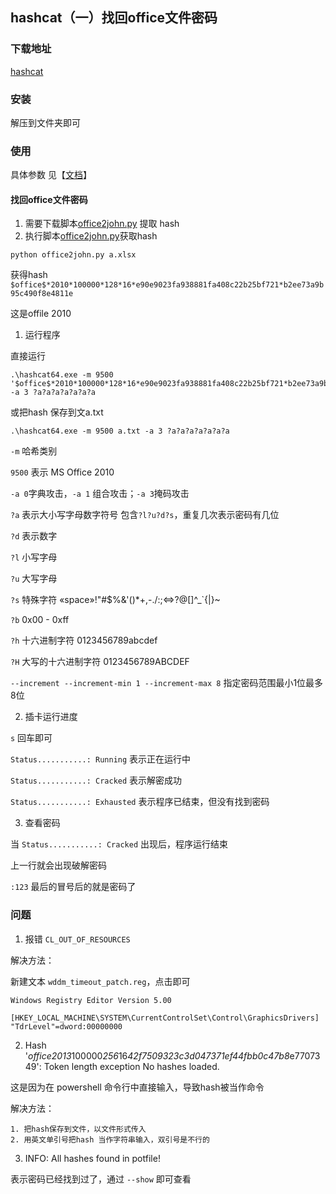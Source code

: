 ## hashcat（一）找回office文件密码

### 下载地址

[hashcat](https://hashcat.net/hashcat/)

### 安装

解压到文件夹即可

### 使用

具体参数 见【[文档](https://hashcat.net/wiki/doku.php?id=hashcat)】

#### 找回office文件密码

1. 需要下载脚本[office2john.py](https://github.com/magnumripper/JohnTheRipper/blob/bleeding-jumbo/run/office2john.py) 提取 hash
2. 执行脚本[office2john.py](https://github.com/magnumripper/JohnTheRipper/blob/bleeding-jumbo/run/office2john.py)获取hash

```shell
python office2john.py a.xlsx
```
获得hash `$office$*2010*100000*128*16*e90e9023fa938881fa408c22b25bf721*b2ee73a9b95c490f8e4811e`

这是offile 2010 

1. 运行程序

直接运行

```shell
.\hashcat64.exe -m 9500 '$office$*2010*100000*128*16*e90e9023fa938881fa408c22b25bf721*b2ee73a9b95c490f8e4811e17d' -a 3 ?a?a?a?a?a?a?a

```

或把hash 保存到文a.txt

```shell
.\hashcat64.exe -m 9500 a.txt -a 3 ?a?a?a?a?a?a?a

```
`-m` 哈希类别

`9500` 表示 MS Office 2010

`-a 0`字典攻击，`-a 1` 组合攻击；`-a 3`掩码攻击

`?a` 表示大小写字母数字符号 包含`?l?u?d?s`，重复几次表示密码有几位

`?d` 表示数字

`?l` 小写字母

`?u` 大写字母

`?s` 特殊字符 «space»!"#$%&'()*+,-./:;<=>?@[\]^_`{|}~

`?b` 0x00 - 0xff 

`?h` 十六进制字符 0123456789abcdef

`?H` 大写的十六进制字符 0123456789ABCDEF

`--increment --increment-min 1 --increment-max 8` 指定密码范围最小1位最多8位

2. 插卡运行进度

`s` 回车即可

`Status...........: Running` 表示正在运行中

`Status...........: Cracked` 表示解密成功

`Status...........: Exhausted` 表示程序已结束，但没有找到密码

3. 查看密码

当 `Status...........: Cracked` 出现后，程序运行结束

上一行就会出现破解密码

`:123` 最后的冒号后的就是密码了

### 问题

1. 报错 `CL_OUT_OF_RESOURCES`

解决方法：

新建文本 `wddm_timeout_patch.reg`，点击即可
```
Windows Registry Editor Version 5.00

[HKEY_LOCAL_MACHINE\SYSTEM\CurrentControlSet\Control\GraphicsDrivers]
"TdrLevel"=dword:00000000
```

2. Hash '$office$*2013*100000*256*16*42f7509323c3d047371ef44fbb0c47b8*e7707349': Token length exception
No hashes loaded.

这是因为在 powershell 命令行中直接输入，导致hash被当作命令

解决方法：

    1. 把hash保存到文件，以文件形式传入
    2. 用英文单引号把hash 当作字符串输入，双引号是不行的

3. INFO: All hashes found in potfile!

表示密码已经找到过了，通过 `--show` 即可查看
